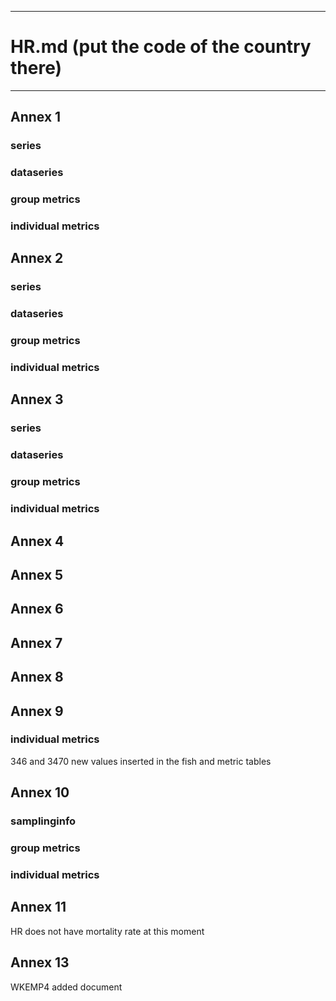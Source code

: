 -----------------------------------------------------------
# HR.md (put the code of the country there) 
-----------------------------------------------------------

## Annex 1

### series

### dataseries


### group metrics


### individual metrics

## Annex 2

### series

### dataseries


### group metrics


### individual metrics



## Annex 3

### series

### dataseries


### group metrics


### individual metrics



## Annex 4



## Annex 5



## Annex 6



## Annex 7



## Annex 8

## Annex 9
### individual metrics
346 and 3470 new values inserted in the fish and metric tables

## Annex 10

### samplinginfo


### group metrics


### individual metrics



## Annex 11
HR does not have mortality rate at this moment

## Annex 13

WKEMP4 added document


